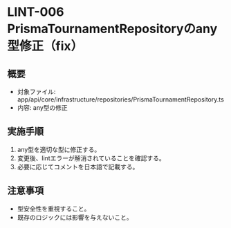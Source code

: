 # LINT-006 PrismaTournamentRepositoryのany型修正（fix）

## 概要

- 対象ファイル: app/api/core/infrastructure/repositories/PrismaTournamentRepository.ts
- 内容: any型の修正

## 実施手順

1. any型を適切な型に修正する。
2. 変更後、lintエラーが解消されていることを確認する。
3. 必要に応じてコメントを日本語で記載する。

## 注意事項

- 型安全性を重視すること。
- 既存のロジックには影響を与えないこと。
